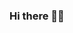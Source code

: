 ### Hi there 👋🏻

<!--
**ayush9304/ayush9304** is a ✨ _special_ ✨ repository because its `README.md` (this file) appears on your GitHub profile.

Here are some ideas to get you started:

- 🔭 I’m currently working on ...
- 🌱 I’m currently learning ...
- 👯 I’m looking to collaborate on ...
- 🤔 I’m looking for help with ...
- 💬 Ask me about ...
- 📫 How to reach me: ...
- 😄 Pronouns: ...
- ⚡ Fun fact: ...
-->
<!-- 
![Ayush's GitHub stats](https://github-readme-stats.vercel.app/api?username=ayush9304&count_private=true&show_icons=true&theme=tokyonight)


![Top Langs](https://github-readme-stats.vercel.app/api/top-langs/?username=ayush9304&langs_count=10&show_icons=true&theme=tokyonight&layout=compact) -->
